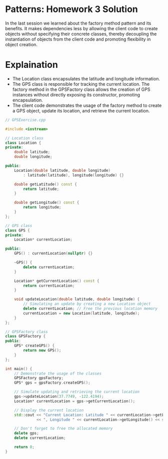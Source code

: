 # Patterns: Homework 3 Solution

In the last session we learned about the factory method pattern and its benefits. It makes dependencies less by allowing the client code to create objects without specifying their concrete classes, thereby decoupling the instantiation of objects from the client code and promoting flexibility in object creation.

# Explaination

- The Location class encapsulates the latitude and longitude information.
- The GPS class is responsible for tracking the current location. The factory method in the GPSFactory class allows the creation of GPS instances without directly exposing its constructor, promoting encapsulation.
- The client code demonstrates the usage of the factory method to create a GPS object, update its location, and retrieve the current location.

```cpp
// GPSExercise.cpp

#include <iostream>

// Location class
class Location {
private:
    double latitude;
    double longitude;

public:
    Location(double latitude, double longitude)
        : latitude(latitude), longitude(longitude) {}

    double getLatitude() const {
        return latitude;
    }

    double getLongitude() const {
        return longitude;
    }
};

// GPS class
class GPS {
private:
    Location* currentLocation;

public:
    GPS() : currentLocation(nullptr) {}

    ~GPS() {
        delete currentLocation;
    }

    Location* getCurrentLocation() const {
        return currentLocation;
    }

    void updateLocation(double latitude, double longitude) {
        // Simulating an update by creating a new Location object
        delete currentLocation; // Free the previous location memory
        currentLocation = new Location(latitude, longitude);
    }
};

// GPSFactory class
class GPSFactory {
public:
    GPS* createGPS() {
        return new GPS();
    }
};

int main() {
    // Demonstrate the usage of the classes
    GPSFactory gpsFactory;
    GPS* gps = gpsFactory.createGPS();

    // Simulate updating and retrieving the current location
    gps->updateLocation(37.7749, -122.4194);
    Location* currentLocation = gps->getCurrentLocation();

    // Display the current location
    std::cout << "Current Location: Latitude " << currentLocation->getLatitude()
              << ", Longitude " << currentLocation->getLongitude() << std::endl;

    // Don't forget to free the allocated memory
    delete gps;
    delete currentLocation;

    return 0;
}
